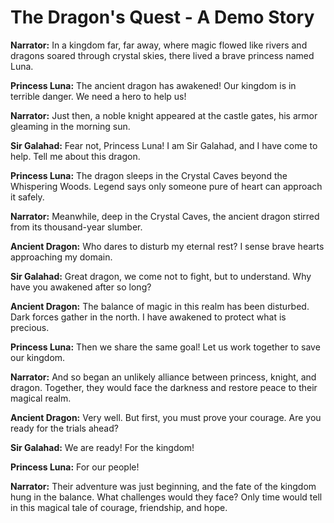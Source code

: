 # The Dragon's Quest - A Demo Story

**Narrator:** In a kingdom far, far away, where magic flowed like rivers and dragons soared through crystal skies, there lived a brave princess named Luna.

**Princess Luna:** The ancient dragon has awakened! Our kingdom is in terrible danger. We need a hero to help us!

**Narrator:** Just then, a noble knight appeared at the castle gates, his armor gleaming in the morning sun.

**Sir Galahad:** Fear not, Princess Luna! I am Sir Galahad, and I have come to help. Tell me about this dragon.

**Princess Luna:** The dragon sleeps in the Crystal Caves beyond the Whispering Woods. Legend says only someone pure of heart can approach it safely.

**Narrator:** Meanwhile, deep in the Crystal Caves, the ancient dragon stirred from its thousand-year slumber.

**Ancient Dragon:** Who dares to disturb my eternal rest? I sense brave hearts approaching my domain.

**Sir Galahad:** Great dragon, we come not to fight, but to understand. Why have you awakened after so long?

**Ancient Dragon:** The balance of magic in this realm has been disturbed. Dark forces gather in the north. I have awakened to protect what is precious.

**Princess Luna:** Then we share the same goal! Let us work together to save our kingdom.

**Narrator:** And so began an unlikely alliance between princess, knight, and dragon. Together, they would face the darkness and restore peace to their magical realm.

**Ancient Dragon:** Very well. But first, you must prove your courage. Are you ready for the trials ahead?

**Sir Galahad:** We are ready! For the kingdom!

**Princess Luna:** For our people!

**Narrator:** Their adventure was just beginning, and the fate of the kingdom hung in the balance. What challenges would they face? Only time would tell in this magical tale of courage, friendship, and hope.